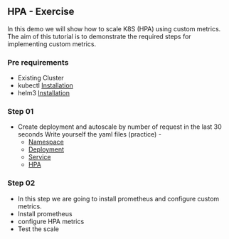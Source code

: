 HPA - Exercise 
---------------

In this demo we will show how to scale K8S (HPA) using custom metrics.
The aim of this tutorial is to demonstrate the required steps for implementing custom metrics. 

### Pre requirements

- Existing Cluster 
- kubectl [Installation](https://kubernetes.io/docs/tasks/tools/install-kubectl/)
- helm3 [Installation](https://helm.sh/docs/intro/install/)

### Step 01
    
- Create deployment and autoscale by number of request in the last 30 seconds
  Write yourself the yaml files (practice) - 
   - [Namespace](./k8s/01-namespace.yaml)
   - [Deployment](./k8s/02-deployment.yaml)
   - [Service](./k8s/03-service.yaml)
   - [HPA](./k8s/04-hpa.yaml)

### Step 02
    
- In this step we are going to install prometheus and configure custom metrics.
- Install prometheus
- configure HPA metrics
- Test the scale

